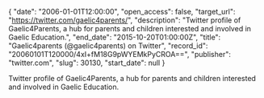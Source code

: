 {
  "date": "2006-01-01T12:00:00", 
  "open_access": false, 
  "target_url": "https://twitter.com/gaelic4parents/", 
  "description": "Twitter profile of Gaelic4Parents, a hub for parents and children interested and involved in Gaelic Education.", 
  "end_date": "2015-10-20T01:00:00Z", 
  "title": "Gaelic4parents (@gaelic4parents) on Twitter", 
  "record_id": "20060101T120000/4xI+fM18G9pWYEMkPyCROA==", 
  "publisher": "twitter.com", 
  "slug": 30130, 
  "start_date": null
}

Twitter profile of Gaelic4Parents, a hub for parents and children interested and involved in Gaelic Education.